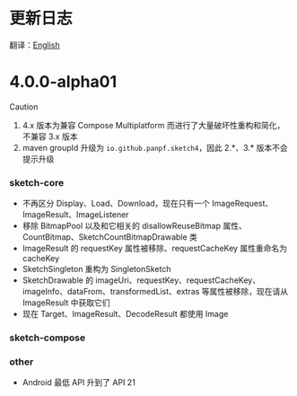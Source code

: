 # 更新日志

翻译：[English](CHANGELOG.md)

# 4.0.0-alpha01

> [!CAUTION]
> 1. 4.x 版本为兼容 Compose Multiplatform 而进行了大量破坏性重构和简化，不兼容 3.x 版本
> 2. maven groupId 升级为 `io.github.panpf.sketch4`，因此 2.\*、3.\* 版本不会提示升级

### sketch-core

* 不再区分 Display、Load、Download，现在只有一个 ImageRequest、ImageResult、ImageListener
* 移除 BitmapPool 以及和它相关的 disallowReuseBitmap 属性、CountBitmap、SketchCountBitmapDrawable 类
* ImageResult 的 requestKey 属性被移除、requestCacheKey 属性重命名为 cacheKey
* SketchSingleton 重构为 SingletonSketch
* SketchDrawable 的 imageUri、requestKey、requestCacheKey、imageInfo、dataFrom、transformedList、extras 等属性被移除，现在请从 ImageResult 中获取它们
* 现在 Target、ImageResult、DecodeResult 都使用 Image

### sketch-compose


### other

* Android 最低 API 升到了 API 21
